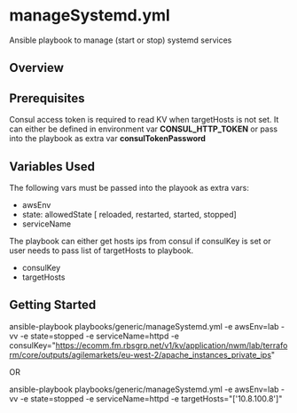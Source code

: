 # manageSystemd.yml 

Ansible playbook to manage (start or stop) systemd services 

## Overview



## Prerequisites

Consul access token is required to read KV when targetHosts is not set. It can either be defined in environment var **CONSUL_HTTP_TOKEN** or pass into the playbook as extra var **consulTokenPassword**

## Variables Used

The following vars must be passed into the playook as extra vars:
- awsEnv
- state: allowedState [ reloaded, restarted, started, stopped]
- serviceName 

The playbook can either get hosts ips from consul if consulKey is set or user needs to pass list of targetHosts to playbook. 
- consulKey 
- targetHosts

## Getting Started
ansible-playbook playbooks/generic/manageSystemd.yml -e awsEnv=lab -vv -e state=stopped -e serviceName=httpd  -e consulKey="https://ecomm.fm.rbsgrp.net/v1/kv/application/nwm/lab/terraform/core/outputs/agilemarkets/eu-west-2/apache_instances_private_ips"

OR

ansible-playbook playbooks/generic/manageSystemd.yml -e awsEnv=lab -vv -e state=stopped -e serviceName=httpd -e targetHosts="['10.8.100.8']"

